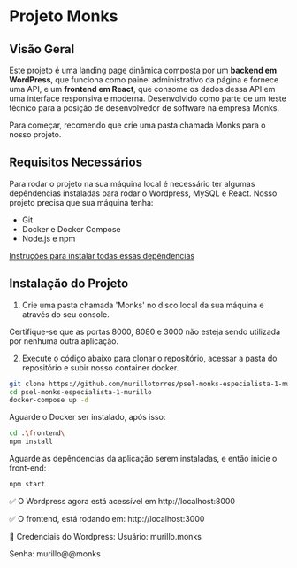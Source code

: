# **Projeto Monks**

## **Visão Geral**
Este projeto é uma landing page dinâmica composta por um **backend em WordPress**, que funciona como painel administrativo da página e fornece uma API, e um **frontend em React**, que consome os dados dessa API em uma interface responsiva e moderna.
Desenvolvido como parte de um teste técnico para a posição de desenvolvedor de software na empresa Monks.

Para começar, recomendo que crie uma pasta chamada Monks para o nosso projeto.

## **Requisitos Necessários**
Para rodar o projeto na sua máquina local é necessário ter algumas depêndencias instaladas para rodar o Wordpress, MySQL e React.
Nosso projeto precisa que sua máquina tenha:
- Git
- Docker e Docker Compose
- Node.js e npm

[Instruções para instalar todas essas depêndencias](https://github.com/murillotorres/psel-monks-especialista-1-murillo/blob/main/install.md)

## **Instalação do Projeto**
1. Crie uma pasta chamada 'Monks' no disco local da sua máquina e através do seu console.

Certifique-se que as portas 8000, 8080 e 3000 não esteja sendo utilizada por nenhuma outra aplicação.

2. Execute o código abaixo para clonar o repositório, acessar a pasta do repositório e subir nosso container docker.
```bash
git clone https://github.com/murillotorres/psel-monks-especialista-1-murillo.git
cd psel-monks-especialista-1-murillo
docker-compose up -d
```

Aguarde o Docker ser instalado, após isso:
```bash
cd .\frontend\
npm install
```

Aguarde as depêndencias da aplicação serem instaladas, e então inicie o front-end: 
```bash
npm start
```

✅ O Wordpress agora está acessível em http://localhost:8000 

✅ O frontend, está rodando em: http://localhost:3000

🔐 Credenciais do Wordpress: 
Usuário: murillo.monks

Senha: murillo@@monks
